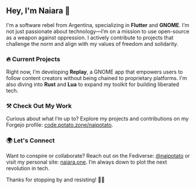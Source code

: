 ## Hey, I'm Naiara 🖤

I'm a software rebel from Argentina, specializing in **Flutter** and **GNOME**.
I’m not just passionate about technology—I’m on a mission to use open-source as
a weapon against oppression. I actively contribute to projects that challenge
the norm and align with my values of freedom and solidarity.

### 🔥 Current Projects  
Right now, I’m developing **Replay**, a GNOME app that empowers users to follow
content creators without being chained to proprietary platforms. I'm also diving
into **Rust** and **Lua** to expand my toolkit for building liberated tech.

### ⚒️ Check Out My Work  
Curious about what I’m up to? Explore my projects and contributions on my
Forgejo profile: [code.potato.zone/naipotato](https://code.potato.zone/naipotato).

### 🌍 Let's Connect  
Want to conspire or collaborate? Reach out on the Fediverse:
[@naipotato](https://transfem.social/@naipotato) or visit my personal site:
[naiara.one](https://naiara.one/). I’m always down to plot the next revolution
in tech.

Thanks for stopping by and resisting! 🚩🔥
